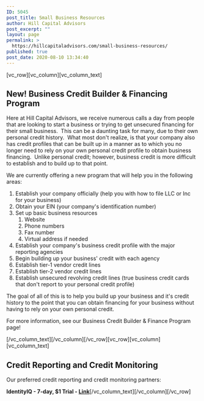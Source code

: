 ```yaml
---
ID: 5045
post_title: Small Business Resources
author: Hill Capital Advisors
post_excerpt: ""
layout: page
permalink: >
  https://hillcapitaladvisors.com/small-business-resources/
published: true
post_date: 2020-08-10 13:34:40
---
```

[vc_row][vc_column][vc_column_text]
<h2>New! Business Credit Builder &amp; Financing Program</h2>
Here at Hill Capital Advisors, we receive numerous calls a day from people that are looking to start a business or trying to get unsecured financing for their small business.  This can be a daunting task for many, due to their own personal credit history.  What most don't realize, is that your company also has credit profiles that can be built up in a manner as to which you no longer need to rely on your own personal credit profile to obtain business financing.  Unlike personal credit; however, business credit is more difficult to establish and to build up to that point.

We are currently offering a new program that will help you in the following areas:
<ol>
 	<li>Establish your company officially (help you with how to file LLC or Inc for your business)</li>
 	<li>Obtain your EIN (your company's identification number)</li>
 	<li>Set up basic business resources
<ol>
 	<li>Website</li>
 	<li>Phone numbers</li>
 	<li>Fax number</li>
 	<li>Virtual address if needed</li>
</ol>
</li>
 	<li>Establish your company's business credit profile with the major reporting agencies</li>
 	<li>Begin building up your business' credit with each agency</li>
 	<li>Establish tier-1 vendor credit lines</li>
 	<li>Establish tier-2 vendor credit lines</li>
 	<li>Establish unsecured revolving credit lines (true business credit cards that don't report to your personal credit profile)</li>
</ol>
The goal of all of this is to help you build up your business and it's credit history to the point that you can obtain financing for your business without having to rely on your own personal credit.

For more information, see our Business Credit Builder &amp; Finance Program page!

[/vc_column_text][/vc_column][/vc_row][vc_row][vc_column][vc_column_text]
<h2>Credit Reporting and Credit Monitoring</h2>
Our preferred credit reporting and credit monitoring partners:

<strong>IdentityIQ - 7-day, $1 Trial - <a href="https://www.identityiq.com/sc-securemax.aspx?offercode=431253TD">Link</a></strong>[/vc_column_text][/vc_column][/vc_row]
